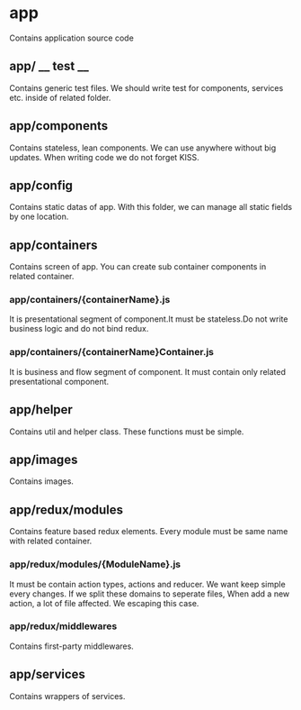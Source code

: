 # app

Contains application source code


## app/ __ test __

Contains generic test files. We should write test for components, services etc. inside of related folder.

## app/components

Contains stateless, lean components. We can use anywhere without big updates. When writing code we do not forget KISS.


## app/config

Contains static datas of app. With this folder, we can manage all static fields by one location.


## app/containers

Contains screen of app. You can create sub container components in related container.


### app/containers/{containerName}.js

It is presentational segment of component.It must be stateless.Do not write business logic and do not bind redux.


### app/containers/{containerName}Container.js

It is business and flow segment of component. It must contain only related presentational component. 


## app/helper

Contains util and helper class. These functions must be simple. 


## app/images

Contains images.


## app/redux/modules

Contains feature based redux elements. Every module must be same name with related container.


### app/redux/modules/{ModuleName}.js

It must be contain action types, actions and reducer. We want keep simple every changes. 
If we split these domains to seperate files, When add a new action, a lot of file affected. We escaping this case.


### app/redux/middlewares

Contains first-party middlewares.


## app/services

Contains wrappers of services.
